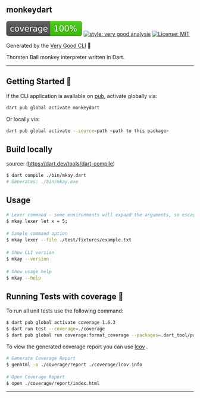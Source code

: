 ## monkeydart

![coverage][coverage_badge]
[![style: very good analysis][very_good_analysis_badge]][very_good_analysis_link]
[![License: MIT][license_badge]][license_link]

Generated by the [Very Good CLI][very_good_cli_link] 🤖

Thorsten Ball monkey interpreter written in Dart.

---

## Getting Started 🚀

If the CLI application is available on [pub](https://pub.dev), activate globally via:

```sh
dart pub global activate monkeydart
```

Or locally via:

```sh
dart pub global activate --source=path <path to this package>
```

## Build locally
source: (https://dart.dev/tools/dart-compile)

```sh
$ dart compile ./bin/mkay.dart
# Generates: ./bin/mkay.exe
```


## Usage

```sh
# Lexer command - some environments will expand the arguments, so escaping may be required
$ mkay lexer let x = 5;

# Sample command option
$ mkay lexer --file ./test/fixtures/example.txt

# Show CLI version
$ mkay --version

# Show usage help
$ mkay --help
```

## Running Tests with coverage 🧪

To run all unit tests use the following command:

```sh
$ dart pub global activate coverage 1.6.3
$ dart run test --coverage=./coverage
$ dart pub global run coverage:format_coverage --packages=.dart_tool/package_config.json --report-on=lib --lcov -o ./coverage/lcov.info 
```

To view the generated coverage report you can use [lcov](https://github.com/linux-test-project/lcov)
.

```sh
# Generate Coverage Report
$ genhtml -o ./coverage/report ./coverage/lcov.info

# Open Coverage Report
$ open ./coverage/report/index.html
```

---

[coverage_badge]: coverage_badge.svg
[license_badge]: https://img.shields.io/badge/license-MIT-blue.svg
[license_link]: https://opensource.org/licenses/MIT
[very_good_analysis_badge]: https://img.shields.io/badge/style-very_good_analysis-B22C89.svg
[very_good_analysis_link]: https://pub.dev/packages/very_good_analysis
[very_good_cli_link]: https://github.com/VeryGoodOpenSource/very_good_cli